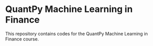 # QuantPy Machine Learning in Finance

This repository contains codes for the QuantPy Machine Learning in Finance course.
